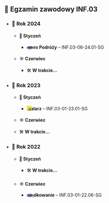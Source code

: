 ## 🧪 Egzamin zawodowy INF.03

- ### 📅 Rok 2024
  - #### 🧊 Styczeń
    - <img src="https://raw.githubusercontent.com/devicons/devicon/master/icons/php/php-original.svg" alt="PHP" width="20" style="position: absolute;"/> **Biuro Podróży** – INF.03-06-24.01-SG
  - #### ☀️ Czerwiec
    - 🛠️ **W trakcie...**

- ### 📅 Rok 2023
  - #### 🧊 Styczeń
    - <img src="https://raw.githubusercontent.com/devicons/devicon/master/icons/javascript/javascript-original.svg" alt="JS" width="16" style="position: absolute;"/> **Malarz** – INF.03-01-23.01-SG
  - #### ☀️ Czerwiec
  - 🛠️ **W trakcie...**

- ### 📅 Rok 2022
  - #### 🧊 Styczeń
    - 🛠️ **W trakcie...**
  - #### ☀️ Czerwiec
    - <img src="https://raw.githubusercontent.com/devicons/devicon/master/icons/php/php-original.svg" alt="PHP" width="20" style="position: absolute;"/> **Wędkowanie** – INF.03-01-22.06-SG
